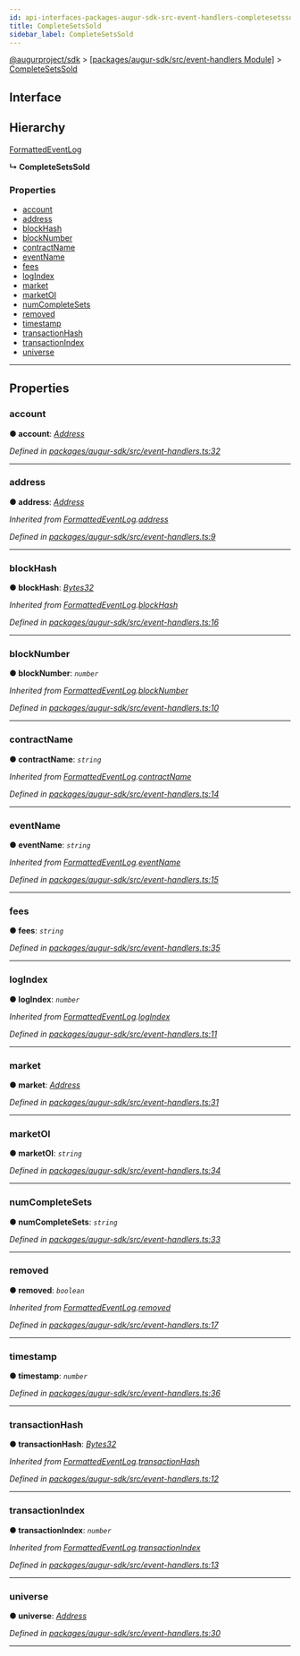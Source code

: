```yaml
---
id: api-interfaces-packages-augur-sdk-src-event-handlers-completesetssold
title: CompleteSetsSold
sidebar_label: CompleteSetsSold
---
```


[@augurproject/sdk](api-readme.md) > [[packages/augur-sdk/src/event-handlers Module]](api-modules-packages-augur-sdk-src-event-handlers-module.md) > [CompleteSetsSold](api-interfaces-packages-augur-sdk-src-event-handlers-completesetssold.md)

## Interface

## Hierarchy

 [FormattedEventLog](api-interfaces-packages-augur-sdk-src-event-handlers-formattedeventlog.md)

**↳ CompleteSetsSold**

### Properties

* [account](api-interfaces-packages-augur-sdk-src-event-handlers-completesetssold.md#account)
* [address](api-interfaces-packages-augur-sdk-src-event-handlers-completesetssold.md#address)
* [blockHash](api-interfaces-packages-augur-sdk-src-event-handlers-completesetssold.md#blockhash)
* [blockNumber](api-interfaces-packages-augur-sdk-src-event-handlers-completesetssold.md#blocknumber)
* [contractName](api-interfaces-packages-augur-sdk-src-event-handlers-completesetssold.md#contractname)
* [eventName](api-interfaces-packages-augur-sdk-src-event-handlers-completesetssold.md#eventname)
* [fees](api-interfaces-packages-augur-sdk-src-event-handlers-completesetssold.md#fees)
* [logIndex](api-interfaces-packages-augur-sdk-src-event-handlers-completesetssold.md#logindex)
* [market](api-interfaces-packages-augur-sdk-src-event-handlers-completesetssold.md#market)
* [marketOI](api-interfaces-packages-augur-sdk-src-event-handlers-completesetssold.md#marketoi)
* [numCompleteSets](api-interfaces-packages-augur-sdk-src-event-handlers-completesetssold.md#numcompletesets)
* [removed](api-interfaces-packages-augur-sdk-src-event-handlers-completesetssold.md#removed)
* [timestamp](api-interfaces-packages-augur-sdk-src-event-handlers-completesetssold.md#timestamp)
* [transactionHash](api-interfaces-packages-augur-sdk-src-event-handlers-completesetssold.md#transactionhash)
* [transactionIndex](api-interfaces-packages-augur-sdk-src-event-handlers-completesetssold.md#transactionindex)
* [universe](api-interfaces-packages-augur-sdk-src-event-handlers-completesetssold.md#universe)

---

## Properties

<a id="account"></a>

###  account

**● account**: *[Address](api-modules-packages-augur-sdk-src-event-handlers-module.md#address)*

*Defined in [packages/augur-sdk/src/event-handlers.ts:32](https://github.com/AugurProject/augur/blob/a689f5d0f9/packages/augur-sdk/src/event-handlers.ts#L32)*

___
<a id="address"></a>

###  address

**● address**: *[Address](api-modules-packages-augur-sdk-src-event-handlers-module.md#address)*

*Inherited from [FormattedEventLog](api-interfaces-packages-augur-sdk-src-event-handlers-formattedeventlog.md).[address](api-interfaces-packages-augur-sdk-src-event-handlers-formattedeventlog.md#address)*

*Defined in [packages/augur-sdk/src/event-handlers.ts:9](https://github.com/AugurProject/augur/blob/a689f5d0f9/packages/augur-sdk/src/event-handlers.ts#L9)*

___
<a id="blockhash"></a>

###  blockHash

**● blockHash**: *[Bytes32](api-modules-packages-augur-sdk-src-event-handlers-module.md#bytes32)*

*Inherited from [FormattedEventLog](api-interfaces-packages-augur-sdk-src-event-handlers-formattedeventlog.md).[blockHash](api-interfaces-packages-augur-sdk-src-event-handlers-formattedeventlog.md#blockhash)*

*Defined in [packages/augur-sdk/src/event-handlers.ts:16](https://github.com/AugurProject/augur/blob/a689f5d0f9/packages/augur-sdk/src/event-handlers.ts#L16)*

___
<a id="blocknumber"></a>

###  blockNumber

**● blockNumber**: *`number`*

*Inherited from [FormattedEventLog](api-interfaces-packages-augur-sdk-src-event-handlers-formattedeventlog.md).[blockNumber](api-interfaces-packages-augur-sdk-src-event-handlers-formattedeventlog.md#blocknumber)*

*Defined in [packages/augur-sdk/src/event-handlers.ts:10](https://github.com/AugurProject/augur/blob/a689f5d0f9/packages/augur-sdk/src/event-handlers.ts#L10)*

___
<a id="contractname"></a>

###  contractName

**● contractName**: *`string`*

*Inherited from [FormattedEventLog](api-interfaces-packages-augur-sdk-src-event-handlers-formattedeventlog.md).[contractName](api-interfaces-packages-augur-sdk-src-event-handlers-formattedeventlog.md#contractname)*

*Defined in [packages/augur-sdk/src/event-handlers.ts:14](https://github.com/AugurProject/augur/blob/a689f5d0f9/packages/augur-sdk/src/event-handlers.ts#L14)*

___
<a id="eventname"></a>

###  eventName

**● eventName**: *`string`*

*Inherited from [FormattedEventLog](api-interfaces-packages-augur-sdk-src-event-handlers-formattedeventlog.md).[eventName](api-interfaces-packages-augur-sdk-src-event-handlers-formattedeventlog.md#eventname)*

*Defined in [packages/augur-sdk/src/event-handlers.ts:15](https://github.com/AugurProject/augur/blob/a689f5d0f9/packages/augur-sdk/src/event-handlers.ts#L15)*

___
<a id="fees"></a>

###  fees

**● fees**: *`string`*

*Defined in [packages/augur-sdk/src/event-handlers.ts:35](https://github.com/AugurProject/augur/blob/a689f5d0f9/packages/augur-sdk/src/event-handlers.ts#L35)*

___
<a id="logindex"></a>

###  logIndex

**● logIndex**: *`number`*

*Inherited from [FormattedEventLog](api-interfaces-packages-augur-sdk-src-event-handlers-formattedeventlog.md).[logIndex](api-interfaces-packages-augur-sdk-src-event-handlers-formattedeventlog.md#logindex)*

*Defined in [packages/augur-sdk/src/event-handlers.ts:11](https://github.com/AugurProject/augur/blob/a689f5d0f9/packages/augur-sdk/src/event-handlers.ts#L11)*

___
<a id="market"></a>

###  market

**● market**: *[Address](api-modules-packages-augur-sdk-src-event-handlers-module.md#address)*

*Defined in [packages/augur-sdk/src/event-handlers.ts:31](https://github.com/AugurProject/augur/blob/a689f5d0f9/packages/augur-sdk/src/event-handlers.ts#L31)*

___
<a id="marketoi"></a>

###  marketOI

**● marketOI**: *`string`*

*Defined in [packages/augur-sdk/src/event-handlers.ts:34](https://github.com/AugurProject/augur/blob/a689f5d0f9/packages/augur-sdk/src/event-handlers.ts#L34)*

___
<a id="numcompletesets"></a>

###  numCompleteSets

**● numCompleteSets**: *`string`*

*Defined in [packages/augur-sdk/src/event-handlers.ts:33](https://github.com/AugurProject/augur/blob/a689f5d0f9/packages/augur-sdk/src/event-handlers.ts#L33)*

___
<a id="removed"></a>

###  removed

**● removed**: *`boolean`*

*Inherited from [FormattedEventLog](api-interfaces-packages-augur-sdk-src-event-handlers-formattedeventlog.md).[removed](api-interfaces-packages-augur-sdk-src-event-handlers-formattedeventlog.md#removed)*

*Defined in [packages/augur-sdk/src/event-handlers.ts:17](https://github.com/AugurProject/augur/blob/a689f5d0f9/packages/augur-sdk/src/event-handlers.ts#L17)*

___
<a id="timestamp"></a>

###  timestamp

**● timestamp**: *`number`*

*Defined in [packages/augur-sdk/src/event-handlers.ts:36](https://github.com/AugurProject/augur/blob/a689f5d0f9/packages/augur-sdk/src/event-handlers.ts#L36)*

___
<a id="transactionhash"></a>

###  transactionHash

**● transactionHash**: *[Bytes32](api-modules-packages-augur-sdk-src-event-handlers-module.md#bytes32)*

*Inherited from [FormattedEventLog](api-interfaces-packages-augur-sdk-src-event-handlers-formattedeventlog.md).[transactionHash](api-interfaces-packages-augur-sdk-src-event-handlers-formattedeventlog.md#transactionhash)*

*Defined in [packages/augur-sdk/src/event-handlers.ts:12](https://github.com/AugurProject/augur/blob/a689f5d0f9/packages/augur-sdk/src/event-handlers.ts#L12)*

___
<a id="transactionindex"></a>

###  transactionIndex

**● transactionIndex**: *`number`*

*Inherited from [FormattedEventLog](api-interfaces-packages-augur-sdk-src-event-handlers-formattedeventlog.md).[transactionIndex](api-interfaces-packages-augur-sdk-src-event-handlers-formattedeventlog.md#transactionindex)*

*Defined in [packages/augur-sdk/src/event-handlers.ts:13](https://github.com/AugurProject/augur/blob/a689f5d0f9/packages/augur-sdk/src/event-handlers.ts#L13)*

___
<a id="universe"></a>

###  universe

**● universe**: *[Address](api-modules-packages-augur-sdk-src-event-handlers-module.md#address)*

*Defined in [packages/augur-sdk/src/event-handlers.ts:30](https://github.com/AugurProject/augur/blob/a689f5d0f9/packages/augur-sdk/src/event-handlers.ts#L30)*

___

